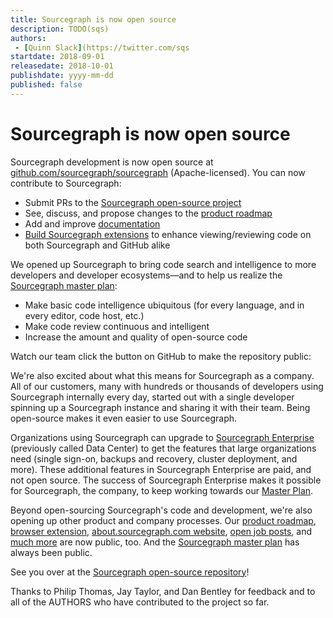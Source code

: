 ```yaml
---
title: Sourcegraph is now open source
description: TODO(sqs)
authors:
 - [Quinn Slack](https://twitter.com/sqs
startdate: 2018-09-01
releasedate: 2018-10-01
publishdate: yyyy-mm-dd
published: false
---
```


# Sourcegraph is now open source

Sourcegraph development is now open source at [github.com/sourcegraph/sourcegraph](https://github.com/sourcegraph/sourcegraph) (Apache-licensed). You can now contribute to Sourcegraph:

* Submit PRs to the [Sourcegraph open-source project](https://github.com/sourcegraph/sourcegraph)
* See, discuss, and propose changes to the [product roadmap](https://github.com/sourcegraph/about/tree/master/projects)
* Add and improve [documentation](https://github.com/sourcegraph/about)
* [Build Sourcegraph extensions](https://github.com/sourcegraph/sourcegraph-extension-api) to enhance viewing/reviewing code on both Sourcegraph and GitHub alike

We opened up Sourcegraph to bring code search and intelligence to more developers and developer ecosystems—and to help us realize the [Sourcegraph master plan](https://about.sourcegraph.com/plan):

* Make basic code intelligence ubiquitous (for every language, and in every editor, code host, etc.)
* Make code review continuous and intelligent
* Increase the amount and quality of open-source code

Watch our team click the button on GitHub to make the repository public:

<!-- TODO: add video -->

We're also excited about what this means for Sourcegraph as a company. All of our customers, many with hundreds or thousands of developers using Sourcegraph internally every day, started out with a single developer spinning up a Sourcegraph instance and sharing it with their team. Being open-source makes it even easier to use Sourcegraph.

Organizations using Sourcegraph can upgrade to [Sourcegraph Enterprise](https://about.sourcegraph.com/pricing) (previously called Data Center) to get the features that large organizations need (single sign-on, backups and recovery, cluster deployment, and more). These additional features in Sourcegraph Enterprise are paid, and not open source. The success of Sourcegraph Enterprise makes it possible for Sourcegraph, the company, to keep working towards our [Master Plan](https://about.sourcegraph.com/plan).

Beyond open-sourcing Sourcegraph's code and development, we're also opening up other product and company processes. Our [product roadmap](https://github.com/sourcegraph/about/blob/master/projects/about-repository.md), [browser extension](https://github.com/sourcegraph/browser-extensions),  [about.sourcegraph.com website](https://github.com/sourcegraph/about), [open job posts](https://github.com/sourcegraph/careers), and [much more](https://github.com/sourcegraph) are now public, too. And the [Sourcegraph master plan](https://about.sourcegraph.com/plan) has always been public.

See you over at the [Sourcegraph open-source repository](https://github.com/sourcegraph/sourcegraph)!

Thanks to Philip Thomas, Jay Taylor, and Dan Bentley <!-- TODO(sqs): add more --> for feedback and to all of the AUTHORS who have contributed to the project so far.

